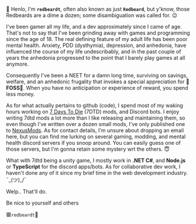 👋 Henlo, I'm **`redbeardt`**, often also known as just **`Redbeard`**, but y'know, those Redbeards are a dime a dozen; some disambiguation was called for. 😉

I've been gamer all my life, and a dev approximately since I came of age. That's not to say that I've been grinding away with games and programming since the age of 18. The real defining feature of my adult life has been poor mental health. Anxiety, PDD (dysthymia), depression, and anhedonia, have influenced the course of my life undescribably, and in the past couple of years the anhedonia progressed to the point that I barely play games at all anymore.

Consequently I've been a NEET for a damn long time, surviving on savings, welfare, and an anhedonic frugality that invokes a special appreciation for 💝**FOSS**💝. When you have no anticipation or experience of reward, you spend less money.

As for what actually pertains to github (code), I spend most of my waking hours working on [7 Days To Die](https://7daystodie.com/) (7DTD) mods, and Discord bots. I enjoy writing 7dtd mods a lot more than I like releasing and maintaining them, so even though I've written over a dozen small mods, I've only published one to [NexusMods](https://www.nexusmods.com/). As for contact details, I'm unsure about dropping an email here, but you can find me lurking on several gaming, modding, and mental health discord servers if you snoop around. You can easily guess one of those servers, but I'm gonna retain some mystery wrt the others. 😇

What with 7dtd being a unity game, I mostly work in **.NET C#**, and **Node.js** or **TypeScript** for the discord apps/bots. As for collaborative dev work, I haven't done any of it since my brief time in the web development industry. ¯\_(ツ)_/¯

Welp.. That'll do.

Be nice to yourself and others

🟥`redbeardt`🧔
